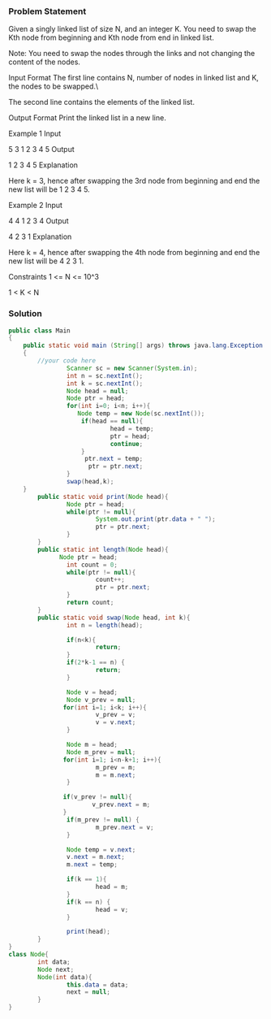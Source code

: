 ### Problem Statement
Given a singly linked list of size N, and an integer K. You need to swap the Kth node from beginning and Kth node from end in linked list.

Note: You need to swap the nodes through the links and not changing the content of the nodes.

Input Format
The first line contains N, number of nodes in linked list and K, the nodes to be swapped.\

The second line contains the elements of the linked list.

Output Format
Print the linked list in a new line.

Example 1
Input

5 3
1 2 3 4 5
Output

1 2 3 4 5 
Explanation

Here k = 3, hence after swapping the 3rd node from beginning and end the new list will be 1 2 3 4 5.

Example 2
Input

4 4
1 2 3 4
Output

4 2 3 1
Explanation

Here k = 4, hence after swapping the 4th node from beginning and end the new list will be 4 2 3 1.

Constraints
1 <= N <= 10^3

1 < K < N

### Solution
```Java
public class Main
{
	public static void main (String[] args) throws java.lang.Exception
	{
		//your code here
                Scanner sc = new Scanner(System.in);
                int n = sc.nextInt();
                int k = sc.nextInt();
                Node head = null;
                Node ptr = head;
                for(int i=0; i<n; i++){
                   Node temp = new Node(sc.nextInt());
                    if(head == null){
                            head = temp;
                            ptr = head;
                            continue;
                    }
                     ptr.next = temp;
                      ptr = ptr.next;  
                }
                swap(head,k);
	}
        public static void print(Node head){
                Node ptr = head;
                while(ptr != null){
                        System.out.print(ptr.data + " ");
                        ptr = ptr.next;
                }
        }
        public static int length(Node head){
              Node ptr = head;
                int count = 0;
                while(ptr != null){
                        count++;
                        ptr = ptr.next;
                }
                return count;
        }
        public static void swap(Node head, int k){
                int n = length(head);

                if(n<k){
                        return;
                }
                if(2*k-1 == n) {
                        return;
                }

                Node v = head;
                Node v_prev = null;
               for(int i=1; i<k; i++){
                        v_prev = v;
                        v = v.next;
                }

                Node m = head;
                Node m_prev = null;
               for(int i=1; i<n-k+1; i++){
                        m_prev = m;
                        m = m.next;
                }

               if(v_prev != null){
                       v_prev.next = m;
               }
                if(m_prev != null) {
                        m_prev.next = v;
                }

                Node temp = v.next;
                v.next = m.next;
                m.next = temp;

                if(k == 1){ 
                        head = m;
                }
                if(k == n) {
                        head = v;
                }

                print(head);
        }
}
class Node{
        int data;
        Node next;
        Node(int data){
                this.data = data;
                next = null;
        }
}
```
